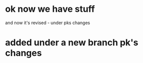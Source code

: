 # ok now we have stuff
and now it's revised - under pks changes
# added under a new branch pk's changes